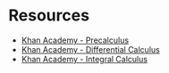 # Resources

* [Khan Academy - Precalculus](https://www.khanacademy.org/math/precalculus)
* [Khan Academy - Differential Calculus](https://www.khanacademy.org/math/differential-calculus)
* [Khan Academy - Integral Calculus](https://www.khanacademy.org/math/differential-calculus)
